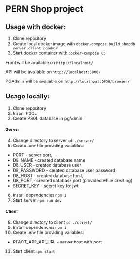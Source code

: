 # PERN Shop project

## Usage with docker:
1. Clone repository
2. Create local docker image with <code>docker-compose build shopdb server client pgadmin
   </code>
3. Start docker container with <code>docker-compose up</code>

Front will be available on <code>http://localhost/ </code>

API will be available on <code>http://localhost:5000/ </code>

PGAdmin will be available on <code>http://localhost:5050/browser/ </code>

## Usage locally:
1. Clone repository
2. Install PSQL
3. Create PSQL database in pgAdmin

#### Server
4. Change directory to server <code>cd ./server/</code>
5. Create .env file providing variables: 
* PORT - server port, 
* DB_NAME - created database name 
* DB_USER - created database user
* DB_PASSWORD - created database user password 
* DB_HOST - created database host,
* DB_PORT - created database port (provided while creating)
* SECRET_KEY - secret key for jwt
6. Install dependencies <code>npm i</code>
7. Start server <code>npm run dev</code>

#### Client
8. Change directory to client <code>cd ./client/</code>
9. Install dependencies <code>npm i</code>
10. Create .env file providing variables: 
* REACT_APP_API_URL - server host with port
11. Start client <code>npm start</code>